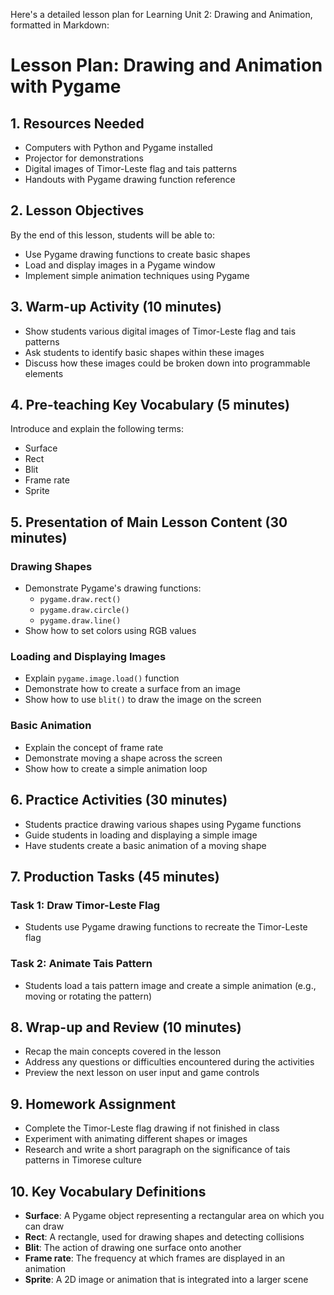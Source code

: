 Here's a detailed lesson plan for Learning Unit 2: Drawing and Animation, formatted in Markdown:

# Lesson Plan: Drawing and Animation with Pygame

## 1. Resources Needed

- Computers with Python and Pygame installed
- Projector for demonstrations
- Digital images of Timor-Leste flag and tais patterns
- Handouts with Pygame drawing function reference

## 2. Lesson Objectives

By the end of this lesson, students will be able to:
- Use Pygame drawing functions to create basic shapes
- Load and display images in a Pygame window
- Implement simple animation techniques using Pygame

## 3. Warm-up Activity (10 minutes)

- Show students various digital images of Timor-Leste flag and tais patterns
- Ask students to identify basic shapes within these images
- Discuss how these images could be broken down into programmable elements

## 4. Pre-teaching Key Vocabulary (5 minutes)

Introduce and explain the following terms:
- Surface
- Rect
- Blit
- Frame rate
- Sprite

## 5. Presentation of Main Lesson Content (30 minutes)

### Drawing Shapes
- Demonstrate Pygame's drawing functions:
  * `pygame.draw.rect()`
  * `pygame.draw.circle()`
  * `pygame.draw.line()`
- Show how to set colors using RGB values

### Loading and Displaying Images
- Explain `pygame.image.load()` function
- Demonstrate how to create a surface from an image
- Show how to use `blit()` to draw the image on the screen

### Basic Animation
- Explain the concept of frame rate
- Demonstrate moving a shape across the screen
- Show how to create a simple animation loop

## 6. Practice Activities (30 minutes)

- Students practice drawing various shapes using Pygame functions
- Guide students in loading and displaying a simple image
- Have students create a basic animation of a moving shape

## 7. Production Tasks (45 minutes)

### Task 1: Draw Timor-Leste Flag
- Students use Pygame drawing functions to recreate the Timor-Leste flag

### Task 2: Animate Tais Pattern
- Students load a tais pattern image and create a simple animation (e.g., moving or rotating the pattern)

## 8. Wrap-up and Review (10 minutes)

- Recap the main concepts covered in the lesson
- Address any questions or difficulties encountered during the activities
- Preview the next lesson on user input and game controls

## 9. Homework Assignment

- Complete the Timor-Leste flag drawing if not finished in class
- Experiment with animating different shapes or images
- Research and write a short paragraph on the significance of tais patterns in Timorese culture

## 10. Key Vocabulary Definitions

- **Surface**: A Pygame object representing a rectangular area on which you can draw
- **Rect**: A rectangle, used for drawing shapes and detecting collisions
- **Blit**: The action of drawing one surface onto another
- **Frame rate**: The frequency at which frames are displayed in an animation
- **Sprite**: A 2D image or animation that is integrated into a larger scene